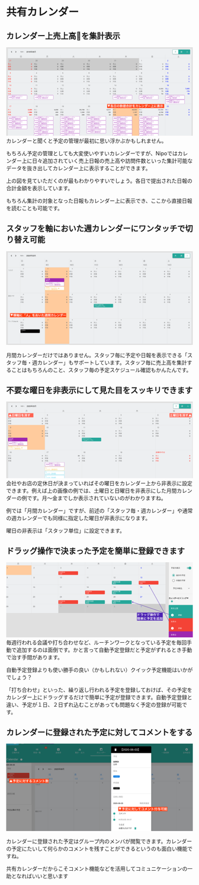 # 共有カレンダー<Badge text="一部GOLD限定" type="warning" />

## カレンダー上売上高を集計表示
![](./calendar/c1.png)
カレンダーと聞くと予定の管理が最初に思い浮かぶかもしれません。

もちろん予定の管理としても大変使いやすいカレンダーですが、Nipoではカレンダー上に日々追加されていく売上日報の売上高や訪問件数といった集計可能なデータを抜き出してカレンダー上に表示することができます。

上の図を見ていただくのが最もわかりやすいでしょう。各日で提出された日報の合計金額を表示しています。

もちろん集計の対象となった日報もカレンダー上に表示でき、ここから直接日報を読むことも可能です。


## スタッフを軸においた週カレンダーにワンタッチで切り替え可能
![](./calendar/c2.png)

月間カレンダーだけではありません。スタッフ毎に予定や日報を表示できる「スタッフ毎・週カレンダー」もサポートしています。スタッフ毎に売上高を集計することはもちろんのこと、スタッフ毎の予定スケジュール確認もかんたんです。

## 不要な曜日を非表示にして見た目をスッキリできます
![](./calendar/c3.png)
会社やお店の定休日が決まっていればその曜日をカレンダー上から非表示に設定できます。例えば上の画像の例では、土曜日と日曜日を非表示にした月間カレンダーの例です。月〜金までしか表示されていないのがわかりますね。

例では「月間カレンダー」ですが、前述の「スタッフ毎・週カレンダー」や通常の週カレンダーでも同様に指定した曜日が非表示になります。

曜日の非表示は「スタッフ単位」に設定できます。

## ドラッグ操作で決まった予定を簡単に登録できます
![](./calendar/c4.png)
毎週行われる会議や打ち合わせなど、ルーチンワークとなっている予定を毎回手動で追加するのは面倒です。かと言って自動予定登録だと予定がずれるとき手動で治す手間があります。

自動予定登録よりも使い勝手の良い（かもしれない）クイック予定機能はいかがでしょう？

「打ち合わせ」といった、繰り返し行われる予定を登録しておけば、その予定をカレンダー上にドラッグするだけで簡単に予定が登録できます。自動予定登録と違い、予定が１日、２日ずれ込むことがあっても問題なく予定の登録が可能です。

## カレンダーに登録された予定に対してコメントをする
![](./calendar/c5.png)

カレンダーに登録された予定はグループ内のメンバが閲覧できます。カレンダーの予定にたいして何らかのコメントを残すことができるというのも面白い機能ですね。

共有カレンダーだからこそコメント機能などを活用してコミュニケーションの一助となればいいと思います
